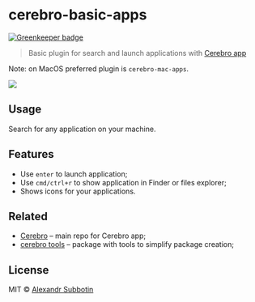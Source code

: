# cerebro-basic-apps

[![Greenkeeper badge](https://badges.greenkeeper.io/KELiON/cerebro-basic-apps.svg)](https://greenkeeper.io/)

> Basic plugin for search and launch applications  with [Cerebro app](http://www.cerebroapp.com)

Note: on MacOS preferred plugin is `cerebro-mac-apps`.

![](screenshot.png)

## Usage
Search for any application on your machine.

## Features

* Use `enter` to launch application;
* Use `cmd/ctrl+r` to show application in Finder or files explorer;
* Shows icons for your applications.

## Related

* [Cerebro](http://github.com/KELiON/cerebro) – main repo for Cerebro app;
* [cerebro tools](http://github.com/KELiON/cerebro-tools) – package with tools to simplify package creation;

## License

MIT © [Alexandr Subbotin](http://asubbotin.ru)
